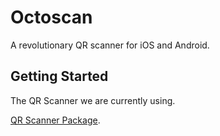 # Octoscan

A revolutionary QR scanner for iOS and Android.

## Getting Started

The QR Scanner we are currently using.

[QR Scanner Package](https://pub.dartlang.org/packages/qr_mobile_vision).
